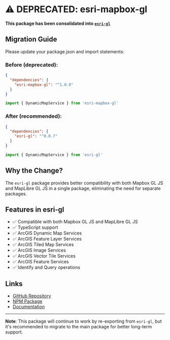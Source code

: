 # ⚠️ DEPRECATED: esri-mapbox-gl

**This package has been consolidated into [`esri-gl`](https://www.npmjs.com/package/esri-gl)**

## Migration Guide

Please update your package.json and import statements:

### Before (deprecated):
```json
{
  "dependencies": {
    "esri-mapbox-gl": "^1.0.0"
  }
}
```

```javascript
import { DynamicMapService } from 'esri-mapbox-gl'
```

### After (recommended):
```json
{
  "dependencies": {
    "esri-gl": "^0.0.7"
  }
}
```

```javascript
import { DynamicMapService } from 'esri-gl'
```

## Why the Change?

The `esri-gl` package provides better compatibility with both Mapbox GL JS and MapLibre GL JS in a single package, eliminating the need for separate packages.

## Features in esri-gl

- ✅ Compatible with both Mapbox GL JS and MapLibre GL JS
- ✅ TypeScript support
- ✅ ArcGIS Dynamic Map Services
- ✅ ArcGIS Feature Layer Services
- ✅ ArcGIS Tiled Map Services  
- ✅ ArcGIS Image Services
- ✅ ArcGIS Vector Tile Services
- ✅ ArcGIS Feature Services
- ✅ Identify and Query operations

## Links

- [GitHub Repository](https://github.com/muimsd/esri-gl)
- [NPM Package](https://www.npmjs.com/package/esri-gl)
- [Documentation](https://github.com/muimsd/esri-gl#readme)

---

**Note**: This package will continue to work by re-exporting from `esri-gl`, but it's recommended to migrate to the main package for better long-term support.
